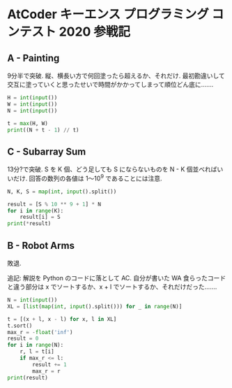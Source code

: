 # AtCoder キーエンス プログラミング コンテスト 2020 参戦記

## A - Painting

9分半で突破. 縦、横長い方で何回塗ったら超えるか、それだけ. 最初勘違いして交互に塗っていくと思ったせいで時間がかかってしまって順位どん底に…….

```python
H = int(input())
W = int(input())
N = int(input())

t = max(H, W)
print((N + t - 1) // t)
```

## C - Subarray Sum

13分?で突破. S を K 個、どう足しても S にならないものを N - K 個並べればいいだけ. 回答の数列の各値は 1～10<sup>9</sup> であることには注意.

```python
N, K, S = map(int, input().split())

result = [S % 10 ** 9 + 1] * N
for i in range(K):
    result[i] = S
print(*result)
```

## B - Robot Arms

敗退.

追記: 解説を Python のコードに落として AC. 自分が書いた WA 食らったコードと違う部分は x でソートするか、x + l でソートするか、それだけだった…….

```python
N = int(input())
XL = [list(map(int, input().split())) for _ in range(N)]

t = [(x + l, x - l) for x, l in XL]
t.sort()
max_r = -float('inf')
result = 0
for i in range(N):
    r, l = t[i]
    if max_r <= l:
        result += 1
        max_r = r
print(result)
```
